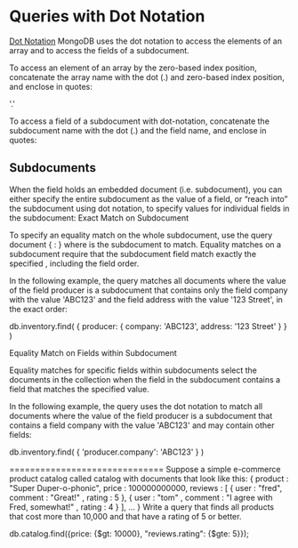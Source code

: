 # Queries with Dot Notation

[Dot Notation](http://docs.mongodb.org/manual/core/document/)
MongoDB uses the dot notation to access the elements of an array and to access the fields of a subdocument.

To access an element of an array by the zero-based index position, concatenate the array name with the dot (.) and
zero-based index position, and enclose in quotes:

'<array>.<index>'

To access a field of a subdocument with dot-notation, concatenate the subdocument name with the dot (.) and the field
name, and enclose in quotes:


## Subdocuments

When the field holds an embedded document (i.e. subdocument), you can either specify the entire subdocument as the value
of a field, or “reach into” the subdocument using dot notation, to specify values for individual fields in the
subdocument:
Exact Match on Subdocument

To specify an equality match on the whole subdocument, use the query document { <field>: <value> } where <value> is the
subdocument to match. Equality matches on a subdocument require that the subdocument field match exactly the specified
<value>, including the field order.

In the following example, the query matches all documents where the value of the field producer is a subdocument that
contains only the field company with the value 'ABC123' and the field address with the value '123 Street', in the
exact order:

db.inventory.find(
                   {
                     producer: {
                                 company: 'ABC123',
                                 address: '123 Street'
                               }
                   }
                 )

Equality Match on Fields within Subdocument

Equality matches for specific fields within subdocuments select the documents in the collection when the field in the
subdocument contains a field that matches the specified value.

In the following example, the query uses the dot notation to match all documents where the value of the field producer
is a subdocument that contains a field company with the value 'ABC123' and may contain other fields:

db.inventory.find( { 'producer.company': 'ABC123' } )




==============================
Suppose a simple e-commerce product catalog called catalog with documents that look like this:
{ product : "Super Duper-o-phonic",
  price : 100000000000,
  reviews : [ { user : "fred", comment : "Great!" , rating : 5 },
              { user : "tom" , comment : "I agree with Fred, somewhat!" , rating : 4 } ],
  ... }
Write a query that finds all products that cost more than 10,000 and that have a rating of 5 or better.

db.catalog.find({price: {$gt: 10000}, "reviews.rating": {$gte: 5}});